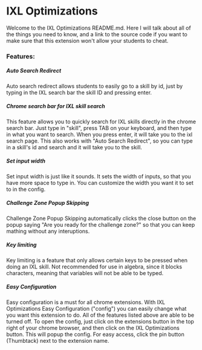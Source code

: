 # IXL Optimizations

Welcome to the IXL Optimizations README.md. Here I will talk about all of the things you need to know, and a link to the source code if you want to make sure that this extension won't allow your students to cheat.

### Features:

##### Auto Search Redirect

Auto search redirect allows students to easily go to a skill by id, just by typing in the IXL search bar the skill ID and pressing enter.

##### Chrome search bar for IXL skill search

This feature allows you to quickly search for IXL skills directly in the chrome search bar. Just type in "skill", press TAB on your keyboard, and then type in what you want to search. When you press enter, it will take you to the ixl search page. This also works with "Auto Search Redirect", so you can type in a skill's id and search and it will take you to the skill. 

##### Set input width

Set input width is just like it sounds. It sets the width of inputs, so that you have more space to type in. You can customize the width you want it to set to in the config.

##### Challenge Zone Popup Skipping

Challenge Zone Popup Skipping automatically clicks the close button on the popup saying "Are you ready for the challenge zone?" so that you can keep mathing without any interuptions.

##### Key limiting

Key limiting is a feature that only allows certain keys to be pressed when doing an IXL skill. Not recommended for use in algebra, since it blocks characters, meaning that variables will not be able to be typed.

##### Easy Configuration

Easy configuration is a must for all chrome extensions. With IXL Optimizations Easy Configuration ("config") you can easily change what you want this extension to do. All of the features listed above are able to be turned off. To open the config, just click on the extensions button in the top right of your chrome browser, and then click on the IXL Optimizations button. This will popup the config. For easy access, click the pin button (Thumbtack) next to the extension name.
